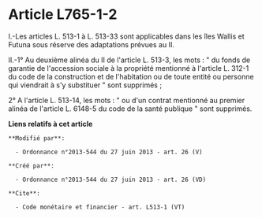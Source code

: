 # Article L765-1-2

I.-Les articles L. 513-1 à L. 513-33 sont applicables dans les îles Wallis et Futuna sous réserve des adaptations prévues au
II. 

II.-1° Au deuxième alinéa du II de l'article L. 513-3, les mots : " du fonds de garantie de l'accession sociale à la
propriété mentionné à l'article L. 312-1 du code de la construction et de l'habitation ou de toute entité ou personne qui
viendrait à s'y substituer " sont supprimés ; 

2° A l'article L. 513-14, les mots : " ou d'un contrat mentionné au premier alinéa de l'article L. 6148-5 du code de la santé
publique " sont supprimés.

**Liens relatifs à cet article**

	**Modifié par**:

	  - Ordonnance n°2013-544 du 27 juin 2013 - art. 26 (V)

	**Créé par**:

	  - Ordonnance n°2013-544 du 27 juin 2013 - art. 26 (VD)

	**Cite**:

	  - Code monétaire et financier - art. L513-1 (VT)
